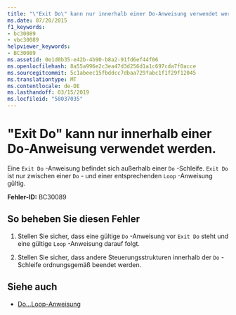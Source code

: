 ```yaml
---
title: "\"Exit Do\" kann nur innerhalb einer Do-Anweisung verwendet werden."
ms.date: 07/20/2015
f1_keywords:
- bc30089
- vbc30089
helpviewer_keywords:
- BC30089
ms.assetid: 0e1d0b35-e42b-4b90-b8a2-91fd6ef44f06
ms.openlocfilehash: 8a55a996e2c3ea47d3d256d1a1c697cda7f0acce
ms.sourcegitcommit: 5c1abeec15fbddcc7dbaa729fabc1f1f29f12045
ms.translationtype: MT
ms.contentlocale: de-DE
ms.lasthandoff: 03/15/2019
ms.locfileid: "58037035"
---
```

# <a name="exit-do-can-only-appear-inside-a-do-statement"></a>"Exit Do" kann nur innerhalb einer Do-Anweisung verwendet werden.
Eine `Exit Do` -Anweisung befindet sich außerhalb einer `Do` -Schleife. `Exit Do` ist nur zwischen einer `Do` - und einer entsprechenden `Loop` -Anweisung gültig.  
  
 **Fehler-ID:** BC30089  
  
## <a name="to-correct-this-error"></a>So beheben Sie diesen Fehler  
  
1.  Stellen Sie sicher, dass eine gültige `Do` -Anweisung vor `Exit Do` steht und eine gültige `Loop` -Anweisung darauf folgt.  
  
2.  Stellen Sie sicher, dass andere Steuerungsstrukturen innerhalb der `Do` -Schleife ordnungsgemäß beendet werden.  
  
## <a name="see-also"></a>Siehe auch

- [Do...Loop-Anweisung](../../visual-basic/language-reference/statements/do-loop-statement.md)
